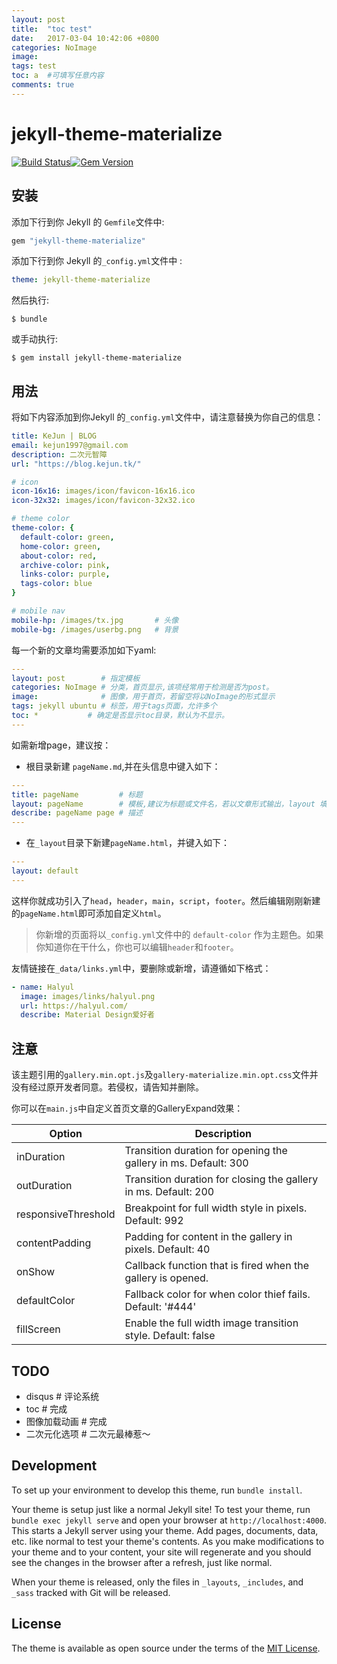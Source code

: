 ```yaml
---
layout: post
title:  "toc test"
date:   2017-03-04 10:42:06 +0800
categories: NoImage
image:
tags: test
toc: a  #可填写任意内容
comments: true
---
```

# jekyll-theme-materialize

[![Build Status](https://travis-ci.org/KeJunMao/jekyll-theme-materialize.svg?branch=master)](https://travis-ci.org/KeJunMao/jekyll-theme-materialize)[![Gem Version](https://badge.fury.io/rb/jekyll-theme-materialize.svg)](https://badge.fury.io/rb/jekyll-theme-materialize)

## 安装

添加下行到你 Jekyll 的 `Gemfile`文件中:

```ruby
gem "jekyll-theme-materialize"
```

添加下行到你 Jekyll 的`_config.yml`文件中 :

```yaml
theme: jekyll-theme-materialize
```

然后执行:

    $ bundle

或手动执行:

    $ gem install jekyll-theme-materialize

## 用法

将如下内容添加到你Jekyll 的`_config.yml`文件中，请注意替换为你自己的信息：

```yaml
title: KeJun | BLOG
email: kejun1997@gmail.com
description: 二次元智障
url: "https://blog.kejun.tk/" 

# icon
icon-16x16: images/icon/favicon-16x16.ico
icon-32x32: images/icon/favicon-32x32.ico

# theme color
theme-color: { 
  default-color: green, 
  home-color: green,
  about-color: red,
  archive-color: pink,
  links-color: purple,
  tags-color: blue
} 

# mobile nav
mobile-hp: /images/tx.jpg       # 头像
mobile-bg: /images/userbg.png   # 背景
```
每一个新的文章均需要添加如下yaml:

```yaml
---
layout: post        # 指定模板
categories: NoImage # 分类，首页显示,该项经常用于检测是否为post。
image:              # 图像，用于首页，若留空将以NoImage的形式显示
tags: jekyll ubuntu # 标签，用于tags页面，允许多个
toc: *           # 确定是否显示toc目录，默认为不显示。
---
```

如需新增page，建议按：

* 根目录新建 `pageName.md`,并在头信息中键入如下：

```yaml
---
title: pageName         # 标题
layout: pageName        # 模板,建议为标题或文件名，若以文章形式输出，layout 填写 about 并编辑该.md文件即可，无需下一步 。
describe: pageName page # 描述
---
```

* 在`_layout`目录下新建`pageName.html`，并键入如下：

```yaml
--- 
layout: default 
---
```

这样你就成功引入了`head`，`header`，`main`，`script`，`footer`。然后编辑刚刚新建的`pageName.html`即可添加自定义`html`。

> 你新增的页面将以`_config.yml`文件中的 `default-color` 作为主题色。如果你知道你在干什么，你也可以编辑`header`和`footer`。

友情链接在`_data/links.yml`中，要删除或新增，请遵循如下格式：

```yaml
- name: Halyul
  image: images/links/halyul.png
  url: https://halyul.com/
  describe: Material Design爱好者
```

## 注意

该主题引用的`gallery.min.opt.js`及`gallery-materialize.min.opt.css`文件并没有经过原开发者同意。若侵权，请告知并删除。

你可以在`main.js`中自定义首页文章的GalleryExpand效果：

| Option  | Description |
| ------------- | ------------- |
|inDuration	| Transition duration for opening the gallery in ms. Default: 300|
|outDuration |	Transition duration for closing the gallery in ms. Default: 200|
|responsiveThreshold |	Breakpoint for full width style in pixels. Default: 992|
|contentPadding |	Padding for content in the gallery in pixels. Default: 40|
|onShow |	Callback function that is fired when the gallery is opened.|
|defaultColor |	Fallback color for when color thief fails. Default: '#444'|
|fillScreen |	Enable the full width image transition style. Default: false|

## TODO

* disqus     # 评论系统
* toc        # 完成
* 图像加载动画 # 完成
* 二次元化选项 # 二次元最棒惹～

## Development

To set up your environment to develop this theme, run `bundle install`.

Your theme is setup just like a normal Jekyll site! To test your theme, run `bundle exec jekyll serve` and open your browser at `http://localhost:4000`. This starts a Jekyll server using your theme. Add pages, documents, data, etc. like normal to test your theme's contents. As you make modifications to your theme and to your content, your site will regenerate and you should see the changes in the browser after a refresh, just like normal.

When your theme is released, only the files in `_layouts`, `_includes`, and `_sass` tracked with Git will be released.

## License

The theme is available as open source under the terms of the [MIT License](https://opensource.org/licenses/MIT).